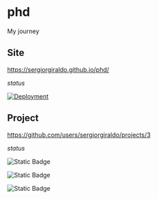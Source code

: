# phd

My journey

## Site

https://sergiorgiraldo.github.io/phd/

*status*

[![Deployment](https://github.com/sergiorgiraldo/phd/actions/workflows/jekyll.yml/badge.svg)](https://github.com/sergiorgiraldo/phd/actions/workflows/jekyll.yml)

## Project

https://github.com/users/sergiorgiraldo/projects/3 

*status*

![Static Badge](https://img.shields.io/badge/Prioritized-1-blue?style=for-the-badge)

![Static Badge](https://img.shields.io/badge/Backlog-2-red?style=for-the-badge)

![Static Badge](https://img.shields.io/badge/Doing-1-green?style=for-the-badge)
